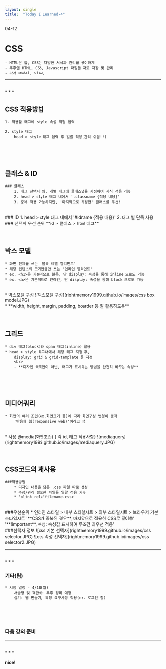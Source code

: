 ```yaml
---
layout: single
title:  "Today I Learned-4"
---
```


04-12

# CSS
	- HTML은 틀, CSS는 다양한 서식과 관리를 용이하게
	- 추후엔 HTML, CSS, Javascript 파일들 따로 저장 및 관리
	- 각각 Model, View, 

* * *
<br>
* * *

## CSS 적용방법
	1. 적용할 태그에 style 속성 직접 입력

	2. style 태그
		head > style 태그 입력 후 일괄 적용(관리 쉬움!!)

<br>
<br>
<br>

## 클래스 & ID
	### 클래스
		1. 태그 선택자 외, 개별 태그에 클래스명을 지정하여 서식 적용 가능
		2. head > style 태그 내에서 '.classname {적용 내용}'
		3. 중복 적용 가능하지만, '마지막으로 지정한' 클래스를 우선! 
<br>
	### ID
		1. head > style 태그 내에서 '#idname {적용 내용}'
		2. 태그 별 단독 사용
<br>
	### 선택자 우선 순위
		**id > 클래스 > html 태그**
		
<br>
<br>
<br>

## 박스 모델	
	* 화면 전체를 쓰는 '블록 레벨 엘리먼트'
	* 해당 컨텐츠의 크기만큼만 쓰는 '인라인 엘리먼트'
	* ex. <h1>은 기본적으로 블록, 단 display: 속성을 통해 inline 으로도 가능
	* ex. <a>은 기본적으로 인라인, 단 display: 속성을 통해 block 으로도 가능
<br>
	* 박스모델 구성
	![박스모델 구성](rightmemory1999.github.io/images/css box model.JPG)
<br>
	* **width, height, margin, padding, boarder 등 잘 활용하도록**

<br>
<br>
<br>	

## 그리드
	* div 태그(block)와 span 태그(inline) 활용
	* head > style 태그내에서 해당 태그 지정 후,
		display: grid & grid-template 등 지정
		<br>
		- **디자인 목적만이 아닌, 태그가 표시되는 방법을 완전히 바꾸는 속성**

<br>
<br>
<br>	

## 미디어쿼리
	* 화면의 여러 조건(ex.화면크기 등)에 따라 화면구성 변경이 동작
		'반응형 웹(responsive web)'이라고 함
<br>
	* 사용
		@media(화면조건) { 각 id, 태그 적용사항}
		![mediaquery](rightmemory1999.github.io/images/mediaquery.JPG)

<br>
<br>
<br>	

## CSS코드의 재사용
	###적용방법
		* 디자인 내용을 담은 .css 파일 따로 생성
		* 수정/관리 필요한 파일들 일괄 적용 가능
		* '<link rel="filename.css>'
<br>
	###우선순위
		* 인라인 스타일 > 내부 스타일시트 > 외부 스타일시트 > 브라우저 기본 스타일시트
			'**CSS가 중복된 경우**, 마지막으로 적용한 CSS로 덮어씀'
			'**!important**, 속성: 속성값 표시하여 무조건 최우선 적용'
<br>
	###선택자 정보
		![css 기본 선택자](rightmemory1999.github.io/images/css selector.JPG)
		![css 속성 선택자](rightmemory1999.github.io/images/css selector2.JPG)

	
		
* * *
<br>
* * *

### 기타(팁)
	* 시험 일정 - 4/18(월)
		서술형 및 객관식: 추후 정리 예정
		실기: 웹 만들기, 특정 요구사항 적용(ex. 로그인 창)


<br>
<br>
<br>


### 다음 강의 준비


* * *
<br>
* * *

**nice!**
